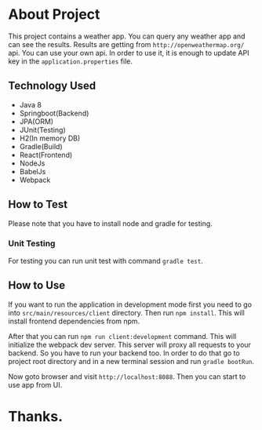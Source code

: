 # About Project
This project contains a weather app. You can query any weather app and can see the results. Results are getting from `http://openweathermap.org/` api. You can use your own api. In order to use it, it is enough to update API key in the `application.properties` file. 

## Technology Used
* Java 8
* Springboot(Backend)
* JPA(ORM)
* JUnit(Testing)
* H2(In memory DB)
* Gradle(Build)
* React(Frontend)
* NodeJs
* BabelJs
* Webpack

## How to Test
Please note that you have to install node and gradle for testing.

### Unit Testing
For testing you can run unit test with command `gradle test`.

## How to Use
If you want to run the application in development mode first you need to go into `src/main/resources/client` directory. Then run `npm install`. This will install frontend dependencies from npm.

After that you can run `npm run client:development` command. This will initialize the webpack dev server. This server will proxy all requests to your backend. So you have to run your backend too. In order to do that go to project root directory and in a new terminal session and run `gradle bootRun`.

Now goto browser and visit `http://localhost:8088`. Then you can start to use app from UI.

# Thanks.